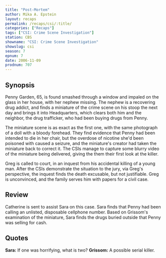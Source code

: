 ```yaml
---
title: "Post-Mortem"
author: Mika A. Epstein
layout: recaps
permalink: /recaps/csi/:title/
categories: ["Recaps"]
tags: ["CSI: Crime Scene Investigation"]
station: CBS
showname: "CSI: Crime Scene Investigation"
showslug: csi
season: 7
epnum: 7
date: 2006-11-09
prodnum: 707
---
```


## Synopsis

Penny Garden, 65, is found smashed through a window and impaled on the glass in her house, with her nephew missing. The nephew is a recovering drug addict, and finds a miniature of the crime scene on his stoop the next day and brings it into Headquarters, which clears both him and the neighbor, the drug trafficker, who had been buying drugs from Penny.

The miniature scene is as exact as the first one, with the same photograph of a doll with a bloody forehead. They find evidence that Penny had been intended to die in her chair, but the overdose of nicotine she'd been poisoned with caused a seizure, and the miniature's creator had taken the miniature back to correct it. The CSIs manage to capture some blurry video of the miniature being delivered, giving the them their first look at the killer.

Greg is called to court, in an inquest from his accidental killing of a young man. After the CSIs demonstrate the situation to the jury, via Greg's perspective, the inquest finds the death excusable, but not justifiable. Greg is unconvinced, and the family serves him with papers for a civil case.

## Review

Catherine is sent to assist Sara on this case. Sara finds that Penny had been calling an unlisted, disposable cellphone number. Based on Grissom's examination of the miniature, Sara finds the drugs buried outside that Penny was selling for cash.

## Quotes

**Sara:** If one was horrifying, what is two?
**Grissom:** A possible serial killer.
